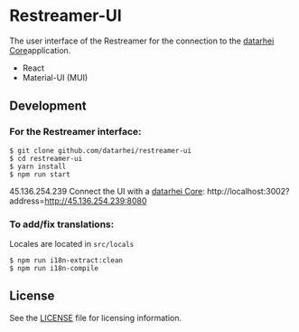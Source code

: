 # Restreamer-UI

The user interface of the Restreamer for the connection to the [datarhei Core](https://github.com/datarhei/core)application.

- React
- Material-UI (MUI)

## Development

### For the Restreamer interface:

```
$ git clone github.com/datarhei/restreamer-ui
$ cd restreamer-ui
$ yarn install
$ npm run start
```
45.136.254.239
Connect the UI with a [datarhei Core](https://github.com/datarhei/core):
http://localhost:3002?address=http://45.136.254.239:8080

### To add/fix translations:
Locales are located in `src/locals`
```
$ npm run i18n-extract:clean
$ npm run i18n-compile
```

## License
See the [LICENSE](./LICENSE) file for licensing information.
